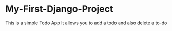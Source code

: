 # My-First-Django-Project
This is a simple Todo App
It allows you to add a todo and also delete a to-do
